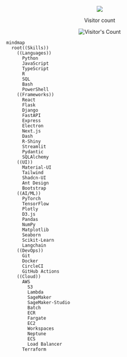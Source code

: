 


<p align="center">
  <img src="https://capsule-render.vercel.app/api?type=waving&height=200&color=gradient&text=So%20what%20you%20want?&fontAlignY=35&reversal=false&section=header&textBg=false&animation=twinkling"/>
</p>

<div align="center"> 
  <p>Visitor count</p>
  <img src="https://profile-counter.glitch.me/fluffy-dev/count.svg" alt="Visitor's Count" />
</div>

```mermaid
mindmap
  root((Skills))
    ((Languages))
      Python
      JavaScript
      TypeScript
      R
      SQL
      Bash
      PowerShell
    ((Frameworks))
      React
      Flask
      Django
      FastAPI
      Express
      Electron
      Next.js
      Dash
      R-Shiny
      Streamlit
      Pydantic
      SQLAlchemy
    ((UI))
      Material-UI
      Tailwind
      Shadcn-UI
      Ant Design
      Bootstrap
    ((AI/ML))
      PyTorch
      TensorFlow
      Plotly
      D3.js
      Pandas
      NumPy
      Matplotlib
      Seaborn
      Scikit-Learn
      Langchain
    ((DevOps))
      Git
      Docker
      CircleCI
      GitHub Actions
    ((Cloud))
      AWS
        S3
        Lambda
        SageMaker
        SageMaker-Studio
        Batch
        ECR
        Fargate
        EC2
        Workspaces
        Neptune
        ECS
        Load Balancer
      Terraform
```